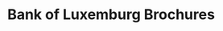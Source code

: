 ---
layout: project
title:  Bank of Luxemburg Brochures
client: Bank of Luxemburg
image:
tags:
- print
---